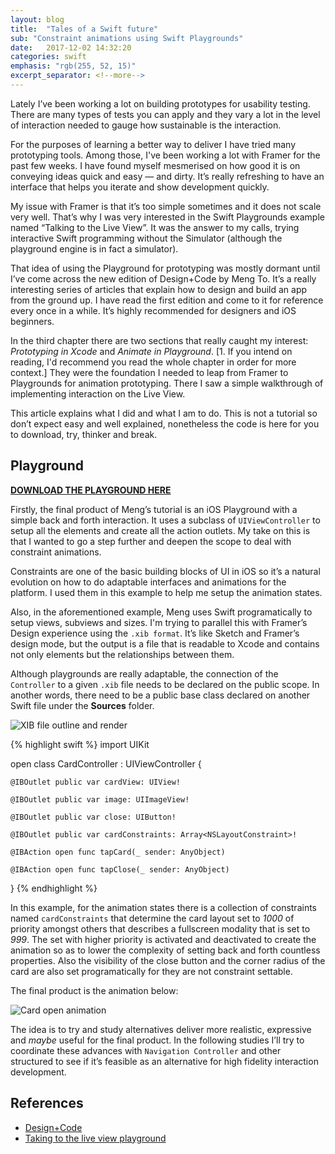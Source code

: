 ```yaml
---
layout: blog
title:  "Tales of a Swift future"
sub: "Constraint animations using Swift Playgrounds"
date:   2017-12-02 14:32:20
categories: swift
emphasis: "rgb(255, 52, 15)"
excerpt_separator: <!--more-->
---
```


Lately I’ve been working a lot on building prototypes for usability testing.
There are many types of tests you can apply and they vary a lot in the level of interaction needed to gauge how sustainable is the interaction.

<!--more-->

For the purposes of learning a better way to deliver I have tried many prototyping tools.
Among those, I've been working a lot with Framer for the past few weeks.
I have found myself mesmerised on how good it is on conveying ideas quick and easy — and dirty.
It’s really refreshing to have an interface that helps you iterate and show development quickly.

My issue with Framer is that it’s too simple sometimes and it does not scale very well.
That’s why I was very interested in the Swift Playgrounds example named “Talking to the Live View”.
It was the answer to my calls, trying interactive Swift programming without the Simulator (although the playground engine is in fact a simulator).

That idea of using the Playground for prototyping was mostly dormant until I’ve come across the new edition of Design+Code by Meng To.
It’s a really interesting series of articles that explain how to design and build an app from the ground up.
I have read the first edition and come to it for reference every once in a while.
It’s highly recommended for designers and iOS beginners.

In the third chapter there are two sections that really caught my interest: *Prototyping in Xcode* and *Animate in Playground*.
[1. If you intend on reading, I'd recommend you read the whole chapter in order for more context.]
They were the foundation I needed to leap from Framer to Playgrounds for animation prototyping.
There I saw a simple walkthrough of implementing interaction on the Live View.

This article explains what I did and what I am to do.
This is not a tutorial so don’t expect easy and well explained, nonetheless the code is here for you to download, try, thinker and break.

## Playground

[**DOWNLOAD THE PLAYGROUND HERE**](/constraint_animation.zip)

Firstly, the final product of Meng’s tutorial is an iOS Playground with a simple back and forth interaction.
It uses a subclass of `UIViewController` to setup all the elements and create all the action outlets.
My take on this is that I wanted to go a step further and deepen the scope to deal with constraint animations.

Constraints are one of the basic building blocks of UI in iOS so it’s a natural evolution on how to do adaptable interfaces and animations for the platform.
I used them in this example to help me setup the animation states.

Also, in the aforementioned example, Meng uses Swift programatically to setup views, subviews and sizes.
I'm trying to parallel this with Framer’s Design experience using the `.xib format`.
It’s like Sketch and Framer’s design mode, but the output is a file that is readable to Xcode and contains not only elements but the relationships between them.

Although playgrounds are really adaptable, the connection of the `Controller` to a given `.xib` file needs to be declared on the public scope.
In another words, there need to be a public base class declared on another Swift file under the **Sources** folder.

![XIB file outline and render](/images/cap-xib.png)

{% highlight swift %}
import UIKit

open class CardController : UIViewController {

    @IBOutlet public var cardView: UIView!

    @IBOutlet public var image: UIImageView!

    @IBOutlet public var close: UIButton!

    @IBOutlet public var cardConstraints: Array<NSLayoutConstraint>!

    @IBAction open func tapCard(_ sender: AnyObject)

    @IBAction open func tapClose(_ sender: AnyObject)
}
{% endhighlight %}

In this example, for the animation states there is a collection of constraints named `cardConstraints` that determine the card layout set to *1000* of priority amongst others that describes a fullscreen modality that is set to *999*.
The set with higher priority is activated and deactivated to create the animation so as to lower the complexity of setting back and forth countless properties.
Also the visibility of the close button and the corner radius of the card are also set programatically for they are not constraint settable.

The final product is the animation below:

![Card open animation](/images/cap_product.gif)

The idea is to try and study alternatives deliver more realistic, expressive and *maybe* useful for the final product.
In the following studies I’ll try to coordinate these advances with `Navigation Controller` and other structured to see if it’s feasible as an alternative for high fidelity interaction development.

## References

- [Design+Code](https://designcode.io)
- [Taking to the live view playground](https://developer.apple.com/library/content/samplecode/TalkingToTheLiveView/Introduction/Intro.html#//apple_ref/doc/uid/TP40017380-Intro-DontLinkElementID_2)
